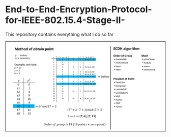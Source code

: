 # End-to-End-Encryption-Protocol-for-IEEE-802.15.4-Stage-II-
This repository contains everything what I do so far


<p float="left">
  <img src="/Pictures (general)/Presentation/ECHD algorithm_01.png" width="900" /> 
<p float="left">
  
  
